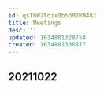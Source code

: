 ```yaml
---
id: qsTbW2toix0b5dM2R948J
title: Meetings
desc: ''
updated: 1634881328758
created: 1634881306877
---
```

## 20211022
